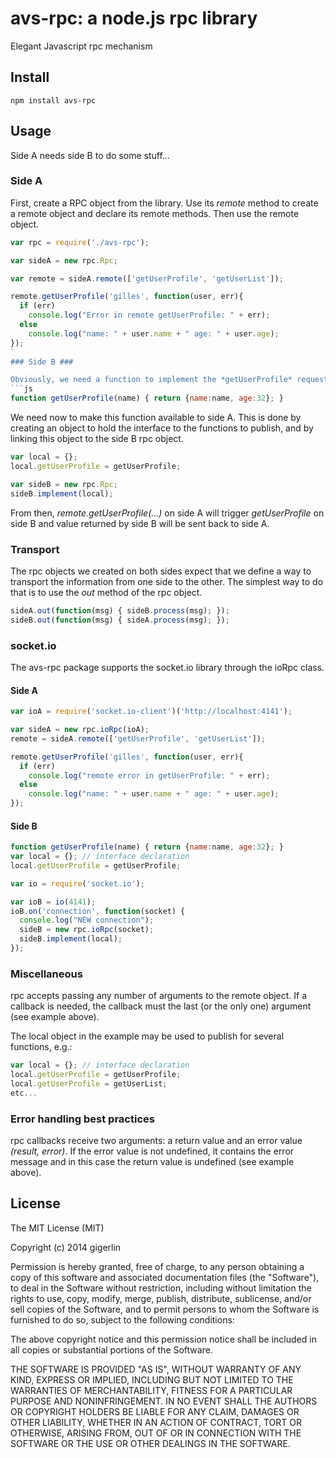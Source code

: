 
# avs-rpc: a node.js rpc library #

Elegant Javascript rpc mechanism

## Install ##

`npm install avs-rpc`

## Usage ##

Side A needs side B to do some stuff...

### Side A ###
First, create a RPC object from the library. Use its *remote* method to create a remote object and declare its remote methods. Then use the remote object.

```js
var rpc = require('./avs-rpc');

var sideA = new rpc.Rpc;

var remote = sideA.remote(['getUserProfile', 'getUserList']);

remote.getUserProfile('gilles', function(user, err){
  if (err)
    console.log("Error in remote getUserProfile: " + err);
  else
    console.log("name: " + user.name + " age: " + user.age);
});
`
### Side B ###

Obviously, we need a function to implement the *getUserProfile* requested on side A.
```js
function getUserProfile(name) { return {name:name, age:32}; }
```

We need now to make this function available to side A. This is done by creating an object to hold the interface to the functions to publish, and by linking this object to the side B rpc object.

```js
var local = {};
local.getUserProfile = getUserProfile;

var sideB = new rpc.Rpc;
sideB.implement(local);
```

From then, *remote.getUserProfile(...)* on side A will trigger *getUserProfile* on side B and value returned by side B will be sent back to side A.

### Transport ###

The rpc objects we created on both sides expect that we define a way to transport the information from one side to the other. The simplest way to do that is to use the *out* method of the rpc object.

```js
sideA.out(function(msg) { sideB.process(msg); });
sideB.out(function(msg) { sideA.process(msg); });
```
### socket.io ###
The avs-rpc package supports the socket.io library through the ioRpc class.

#### Side A ####

```js
var ioA = require('socket.io-client')('http://localhost:4141');

var sideA = new rpc.ioRpc(ioA);
remote = sideA.remote(['getUserProfile', 'getUserList']);

remote.getUserProfile('gilles', function(user, err){
  if (err)
    console.log("remote error in getUserProfile: " + err);
  else
    console.log("name: " + user.name + " age: " + user.age);
});
```
#### Side B ####

```js
function getUserProfile(name) { return {name:name, age:32}; }
var local = {}; // interface declaration
local.getUserProfile = getUserProfile;

var io = require('socket.io');

var ioB = io(4141);
ioB.on('connection', function(socket) {
  console.log("NEW connection");
  sideB = new rpc.ioRpc(socket);
  sideB.implement(local);
}); 
```

### Miscellaneous ###

rpc accepts passing any number of arguments to the remote object. If a callback is needed, the callback must the last (or the only one) argument (see example above).

The local object in the example may be used to publish for several functions, e.g.:
```js
var local = {}; // interface declaration
local.getUserProfile = getUserProfile;
local.getUserProfile = getUserList;
etc...
```

### Error handling best practices ###
rpc callbacks receive two arguments: a return value and an error value *(result, error)*. If the error value is not undefined, it contains the error message and in this case the return value is undefined (see example above).

## License ##

The MIT License (MIT)

Copyright (c) 2014 gigerlin

Permission is hereby granted, free of charge, to any person obtaining a copy
of this software and associated documentation files (the "Software"), to deal
in the Software without restriction, including without limitation the rights
to use, copy, modify, merge, publish, distribute, sublicense, and/or sell
copies of the Software, and to permit persons to whom the Software is
furnished to do so, subject to the following conditions:

The above copyright notice and this permission notice shall be included in all
copies or substantial portions of the Software.

THE SOFTWARE IS PROVIDED "AS IS", WITHOUT WARRANTY OF ANY KIND, EXPRESS OR
IMPLIED, INCLUDING BUT NOT LIMITED TO THE WARRANTIES OF MERCHANTABILITY,
FITNESS FOR A PARTICULAR PURPOSE AND NONINFRINGEMENT. IN NO EVENT SHALL THE
AUTHORS OR COPYRIGHT HOLDERS BE LIABLE FOR ANY CLAIM, DAMAGES OR OTHER
LIABILITY, WHETHER IN AN ACTION OF CONTRACT, TORT OR OTHERWISE, ARISING FROM,
OUT OF OR IN CONNECTION WITH THE SOFTWARE OR THE USE OR OTHER DEALINGS IN THE
SOFTWARE.

